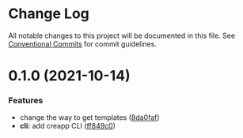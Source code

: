 # Change Log

All notable changes to this project will be documented in this file.
See [Conventional Commits](https://conventionalcommits.org) for commit guidelines.

# 0.1.0 (2021-10-14)


### Features

* change the way to get templates ([8da0faf](https://github.com/thomasthiebaud/creapp/commit/8da0faf785133c4bd9e9b30360d05661fe9c5e5c))
* **cli:** add creapp CLI ([ff849c0](https://github.com/thomasthiebaud/creapp/commit/ff849c058ebbc33e058309ef7135380c8621daae))
